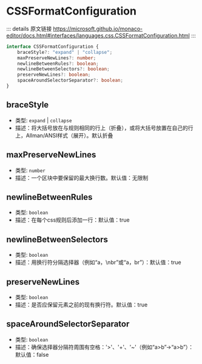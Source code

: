 # CSSFormatConfiguration
        
::: details 原文链接
https://microsoft.github.io/monaco-editor/docs.html#interfaces/languages.css.CSSFormatConfiguration.html
:::

```ts
interface CSSFormatConfiguration {
    braceStyle?: "expand" | "collapse";
    maxPreserveNewLines?: number;
    newlineBetweenRules?: boolean;
    newlineBetweenSelectors?: boolean;
    preserveNewLines?: boolean;
    spaceAroundSelectorSeparator?: boolean;
}
```

## braceStyle
- 类型: `expand` | `collapse`
- 描述：将大括号放在与规则相同的行上（折叠），或将大括号放置在自己的行上，Allman/ANSI样式（展开）。默认折叠

## maxPreserveNewLines
- 类型: `number`
- 描述：一个区块中要保留的最大换行数。默认值：无限制

## newlineBetweenRules
- 类型: `boolean`
- 描述：在每个css规则后添加一行：默认值：true

## newlineBetweenSelectors
- 类型: `boolean`
- 描述：用换行符分隔选择器（例如“a，\nbr”或“a，br”）：默认值：true

## preserveNewLines
- 类型: `boolean`
- 描述：是否应保留元素之前的现有换行符。默认值：true

## spaceAroundSelectorSeparator
- 类型: `boolean`
- 描述：确保选择器分隔符周围有空格：'>'、'+'、'~'（例如“a>b”->“a>b”）：默认值：false